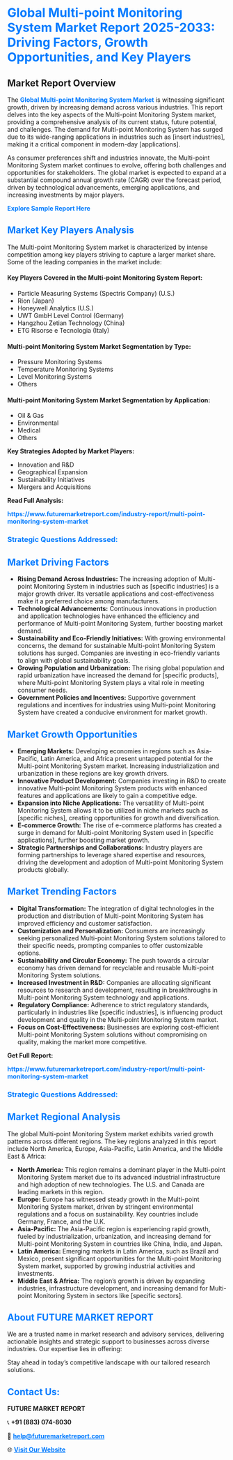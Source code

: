 <h1 style="color: #007BFF;">Global Multi-point Monitoring System Market Report 2025-2033: Driving Factors, Growth Opportunities, and Key Players</h1>

<section id="overview">
<h2>Market Report Overview</h2>
<p>The <a href="https://www.futuremarketreport.com/industry-report/multi-point-monitoring-system-market" style="color: #007BFF; text-decoration: none;"><strong>Global Multi-point Monitoring System Market</strong></a> is witnessing significant growth, driven by increasing demand across various industries. This report delves into the key aspects of the Multi-point Monitoring System market, providing a comprehensive analysis of its current status, future potential, and challenges. The demand for Multi-point Monitoring System has surged due to its wide-ranging applications in industries such as [insert industries], making it a critical component in modern-day [applications].</p>
<p>As consumer preferences shift and industries innovate, the Multi-point Monitoring System market continues to evolve, offering both challenges and opportunities for stakeholders. The global market is expected to expand at a substantial compound annual growth rate (CAGR) over the forecast period, driven by technological advancements, emerging applications, and increasing investments by major players.</p>
</section>

<section id="overview">
<p><a href="https://www.futuremarketreport.com/request-sample/reportId=90333" style="color: #007BFF; text-decoration: none;"><strong>Explore Sample Report Here</strong></a></p>
</section>

<section id="key-players">
<h2 style="color: #007BFF;">Market Key Players Analysis</h2>
<p>The Multi-point Monitoring System market is characterized by intense competition among key players striving to capture a larger market share. Some of the leading companies in the market include:</p>
<h4>Key Players Covered in the Multi-point Monitoring System Report:</h4>
<ul><li>Particle Measuring Systems (Spectris Company) (U.S.)</li><li>Rion (Japan)</li><li>Honeywell Analytics (U.S.)</li><li>UWT GmbH Level Control (Germany)</li><li>Hangzhou Zetian Technology (China)</li><li>ETG Risorse e Tecnologia (Italy)</li></ul>
<h4>Multi-point Monitoring System Market Segmentation by Type:</h4>
<ul><li>Pressure Monitoring Systems</li><li>Temperature Monitoring Systems</li><li>Level Monitoring Systems</li><li>Others</li></ul>

<h4>Multi-point Monitoring System Market Segmentation by Application:</h4>
<ul><li>Oil &amp; Gas</li><li>Environmental</li><li>Medical</li><li>Others</li></ul>
<p><strong>Key Strategies Adopted by Market Players:</strong></p>
<ul>
<li>Innovation and R&D</li>
<li>Geographical Expansion</li>
<li>Sustainability Initiatives</li>
<li>Mergers and Acquisitions</li>
</ul>
</section>

<section>
<p><strong>Read Full Analysis: </strong></p><a href="https://www.futuremarketreport.com/industry-report/multi-point-monitoring-system-market" style="color: #007BFF; text-decoration: none;"><strong>https://www.futuremarketreport.com/industry-report/multi-point-monitoring-system-market</strong></a>
<h3 style="color: #007BFF;">Strategic Questions Addressed:</h3>
</section>

<section id="driving-factors">
<h2 style="color: #007BFF;">Market Driving Factors</h2>
<ul>
<li><strong>Rising Demand Across Industries:</strong> The increasing adoption of Multi-point Monitoring System in industries such as [specific industries] is a major growth driver. Its versatile applications and cost-effectiveness make it a preferred choice among manufacturers.</li>
<li><strong>Technological Advancements:</strong> Continuous innovations in production and application technologies have enhanced the efficiency and performance of Multi-point Monitoring System, further boosting market demand.</li>
<li><strong>Sustainability and Eco-Friendly Initiatives:</strong> With growing environmental concerns, the demand for sustainable Multi-point Monitoring System solutions has surged. Companies are investing in eco-friendly variants to align with global sustainability goals.</li>
<li><strong>Growing Population and Urbanization:</strong> The rising global population and rapid urbanization have increased the demand for [specific products], where Multi-point Monitoring System plays a vital role in meeting consumer needs.</li>
<li><strong>Government Policies and Incentives:</strong> Supportive government regulations and incentives for industries using Multi-point Monitoring System have created a conducive environment for market growth.</li>
</ul>
</section>

<section id="growth-opportunities">
<h2 style="color: #007BFF;">Market Growth Opportunities</h2>
<ul>
<li><strong>Emerging Markets:</strong> Developing economies in regions such as Asia-Pacific, Latin America, and Africa present untapped potential for the Multi-point Monitoring System market. Increasing industrialization and urbanization in these regions are key growth drivers.</li>
<li><strong>Innovative Product Development:</strong> Companies investing in R&D to create innovative Multi-point Monitoring System products with enhanced features and applications are likely to gain a competitive edge.</li>
<li><strong>Expansion into Niche Applications:</strong> The versatility of Multi-point Monitoring System allows it to be utilized in niche markets such as [specific niches], creating opportunities for growth and diversification.</li>
<li><strong>E-commerce Growth:</strong> The rise of e-commerce platforms has created a surge in demand for Multi-point Monitoring System used in [specific applications], further boosting market growth.</li>
<li><strong>Strategic Partnerships and Collaborations:</strong> Industry players are forming partnerships to leverage shared expertise and resources, driving the development and adoption of Multi-point Monitoring System products globally.</li>
</ul>
</section>

<section id="trending-factors">
<h2 style="color: #007BFF;">Market Trending Factors</h2>
<ul>
<li><strong>Digital Transformation:</strong> The integration of digital technologies in the production and distribution of Multi-point Monitoring System has improved efficiency and customer satisfaction.</li>
<li><strong>Customization and Personalization:</strong> Consumers are increasingly seeking personalized Multi-point Monitoring System solutions tailored to their specific needs, prompting companies to offer customizable options.</li>
<li><strong>Sustainability and Circular Economy:</strong> The push towards a circular economy has driven demand for recyclable and reusable Multi-point Monitoring System solutions.</li>
<li><strong>Increased Investment in R&D:</strong> Companies are allocating significant resources to research and development, resulting in breakthroughs in Multi-point Monitoring System technology and applications.</li>
<li><strong>Regulatory Compliance:</strong> Adherence to strict regulatory standards, particularly in industries like [specific industries], is influencing product development and quality in the Multi-point Monitoring System market.</li>
<li><strong>Focus on Cost-Effectiveness:</strong> Businesses are exploring cost-efficient Multi-point Monitoring System solutions without compromising on quality, making the market more competitive.</li>
</ul>
</section>

<section>
<p><strong>Get Full Report: </strong></p><a href="https://www.futuremarketreport.com/industry-report/multi-point-monitoring-system-market" style="color: #007BFF; text-decoration: none;"><strong>https://www.futuremarketreport.com/industry-report/multi-point-monitoring-system-market</strong></a>
<h3 style="color: #007BFF;">Strategic Questions Addressed:</h3>
</section>


<section id="regional-analysis">
<h2 style="color: #007BFF;">Market Regional Analysis</h2>
<p>The global Multi-point Monitoring System market exhibits varied growth patterns across different regions. The key regions analyzed in this report include North America, Europe, Asia-Pacific, Latin America, and the Middle East & Africa:</p>
<ul>
<li><strong>North America:</strong> This region remains a dominant player in the Multi-point Monitoring System market due to its advanced industrial infrastructure and high adoption of new technologies. The U.S. and Canada are leading markets in this region.</li>
<li><strong>Europe:</strong> Europe has witnessed steady growth in the Multi-point Monitoring System market, driven by stringent environmental regulations and a focus on sustainability. Key countries include Germany, France, and the U.K.</li>
<li><strong>Asia-Pacific:</strong> The Asia-Pacific region is experiencing rapid growth, fueled by industrialization, urbanization, and increasing demand for Multi-point Monitoring System in countries like China, India, and Japan.</li>
<li><strong>Latin America:</strong> Emerging markets in Latin America, such as Brazil and Mexico, present significant opportunities for the Multi-point Monitoring System market, supported by growing industrial activities and investments.</li>
<li><strong>Middle East & Africa:</strong> The region’s growth is driven by expanding industries, infrastructure development, and increasing demand for Multi-point Monitoring System in sectors like [specific sectors].</li>
</ul>
</section>

<footer>
<h2 style="color: #007BFF;">About FUTURE MARKET REPORT</h2>
<p>We are a trusted name in market research and advisory services, delivering actionable insights and strategic support to businesses across diverse industries. Our expertise lies in offering:</p>

<p>Stay ahead in today’s competitive landscape with our tailored research solutions.</p>

<h2 style="color: #007BFF;">Contact Us:</h2>
<p><strong>FUTURE MARKET REPORT</strong></p>
<p>📞 <strong>+91 (883) 074-8030</strong></p>
<p>📧 <strong><a href="mailto:help@futuremarketreport.com" style="color: #007BFF;">help@futuremarketreport.com</a></strong></p>
<p>🌐 <strong><a href="https://www.futuremarketreport.com/" style="color: #007BFF;">Visit Our Website</a></strong></p>
</footer>